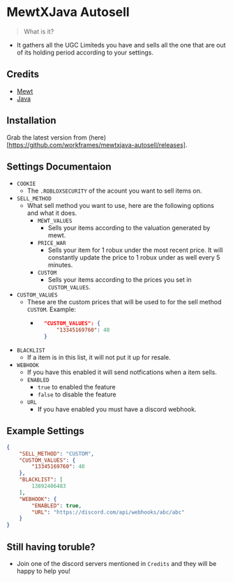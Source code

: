 # MewtXJava Autosell

> What is it?
- It gathers all the UGC Limiteds you have and sells all the one that are out of its holding period according to your settings.

## Credits 
- [Mewt](https://discord.gg/mewt)
- [Java](https://discord.gg/javaw)

## Installation
Grab the latest version from (here)[https://github.com/workframes/mewtxjava-autosell/releases].

## Settings Documentaion
- `COOKIE`
    * The `.ROBLOXSECURITY` of the acount you want to sell items on.
- `SELL_METHOD`
    * What sell method you want to use, here are the following options and what it does.
        * `MEWT_VALUES` 
            * Sells your items according to the valuation generated by mewt.
        * `PRICE_WAR`
            * Sells your item for 1 robux under the most recent price. It will constantly update the price to 1 robux under as well every 5 minutes.
        * `CUSTOM`
            * Sells your items according to the prices you set in `CUSTOM_VALUES`. 
- `CUSTOM_VALUES`
    * These are the custom prices that will be used to for the sell method `CUSTOM`. Example:
        * ```json
            "CUSTOM_VALUES": {
                "13345169760": 40
            }
            ```
- `BLACKLIST` 
    * If a item is in this list, it will not put it up for resale.
- `WEBHOOK`
    * If you have this enabled it will send notfications when a item sells.
    - `ENABLED`
        * `true` to enabled the feature
        * `false` to disable the feature
    - `URL`
        * If you have enabled you must have a discord webhook.
## Example Settings
```json
{
    "SELL_METHOD": "CUSTOM",
    "CUSTOM_VALUES": {
        "13345169760": 40
    },
    "BLACKLIST": [
        13892406483
    ],
    "WEBHOOK": {
        "ENABLED": true,
        "URL": "https://discord.com/api/webhooks/abc/abc"
    }
}
```

## Still having toruble?
* Join one of the discord servers mentioned in `Credits` and they will be happy to help you!